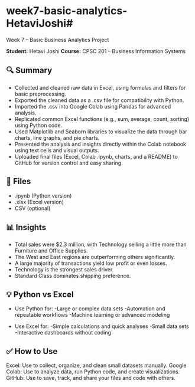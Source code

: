 # week7-basic-analytics-HetaviJoshi#
 Week 7 – Basic Business Analytics Project

**Student:** Hetavi Joshi
**Course:** CPSC 201 – Business Information Systems

## 🔍 Summary
- Collected and cleaned raw data in Excel, using formulas and filters for basic preprocessing.
- Exported the cleaned data as a .csv file for compatibility with Python.
- Imported the .csv into Google Colab using Pandas for advanced analysis.
- Replicated common Excel functions (e.g., sum, average, count, sorting) using Python code.
- Used Matplotlib and Seaborn libraries to visualize the data through bar charts, line graphs, and pie charts.
- Presented the analysis and insights directly within the Colab notebook using text cells and visual outputs.
- Uploaded final files (Excel, Colab .ipynb, charts, and a README) to GitHub for version control and easy sharing.

## 📁 Files
- .ipynb (Python version)
- .xlsx (Excel version)
- CSV (optional)

## 📊 Insights
- Total sales were $2.3 million, with Technology selling a little more than Furniture and Office Supplies.
- The West and East regions are outperforming others significantly.
- A large majority of transactions yield low profit or even losses.
- Technology is the strongest sales driver.
- Standard Class dominates shipping preference.

## 💡 Python vs Excel
* Use Python for:
-Large or complex data sets
-Automation and repeatable workflows
-Machine learning or advanced modeling

* Use Excel for:
-Simple calculations and quick analyses
-Small data sets
-Interactive dashboards without coding

## ✅ How to Use
Excel: Use to collect, organize, and clean small datasets manually.
Google Colab: Use to analyze data, run Python code, and create visualizations.
GitHub: Use to save, track, and share your files and code with others.
